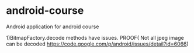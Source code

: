 android-course
==============

Android application for android course

1)BitmapFactory.decode methods have issues. PROOF( Not all jpeg image can be decoded https://code.google.com/p/android/issues/detail?id=6066)
